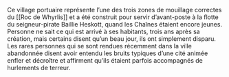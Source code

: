Ce village portuaire représente l’une des trois zones de mouillage correctes du [[Roc de Whyrlis]] et a été construit pour servir d’avant-poste à la flotte du seigneur-pirate Baillie Heskott, quand les Chaînes étaient encore jeunes. Personne ne sait ce qui est arrivé à ses habitants, trois ans après sa création, mais certains disent qu’un beau jour, ils ont simplement disparu. Les rares personnes qui se sont rendues récemment dans la ville abandonnée disent avoir entendu les bruits typiques d’une cité animée enfler et décroître et affirment qu’ils étaient parfois accompagnés de hurlements de terreur.